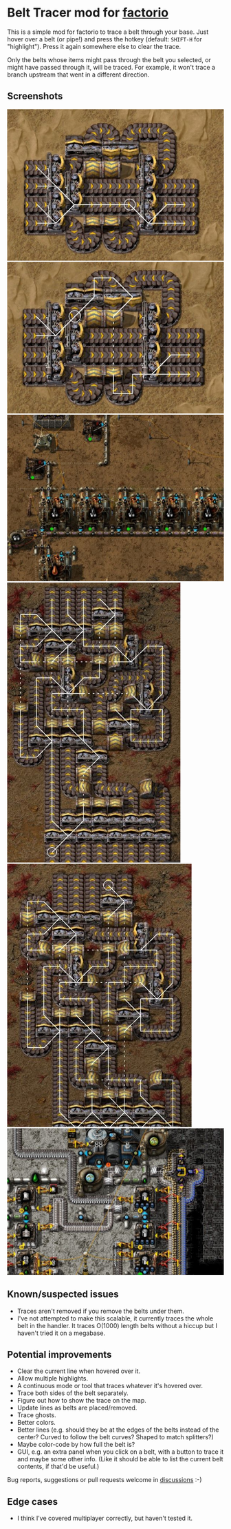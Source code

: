 # Belt Tracer mod for [factorio](https://www.factorio.com/)

This is a simple mod for factorio to trace a belt through your base. Just hover over a belt (or pipe!) and press the hotkey (default: `SHIFT-H` for "highlight"). Press it again somewhere else to clear the trace.

Only the belts whose items might pass through the belt you selected, or might have passed through it, will be traced. For example, it won't trace a branch upstream that went in a different direction.

## Screenshots

![4-to-4_1](/Screenshots/4-to-4_1.jpg)
![4-to-4_2](/Screenshots/4-to-4_2.jpg)
![Pipes](/Screenshots/Pipes.jpg)
![8-to-8_1](/Screenshots/8-to-8_1.jpg)
![8-to-8_2](/Screenshots/8-to-8_2.jpg)
![Modded](/Screenshots/Modded.jpg)

## Known/suspected issues

* Traces aren't removed if you remove the belts under them.
* I've not attempted to make this scalable, it currently traces the whole belt in the handler. It traces O(1000) length belts without a hiccup but I haven't tried it on a megabase.

## Potential improvements

* Clear the current line when hovered over it.
* Allow multiple highlights.
* A continuous mode or tool that traces whatever it's hovered over.
* Trace both sides of the belt separately.
* Figure out how to show the trace on the map.
* Update lines as belts are placed/removed.
* Trace ghosts.
* Better colors.
* Better lines (e.g. should they be at the edges of the belts instead of the center? Curved to follow the belt curves? Shaped to match splitters?)
* Maybe color-code by how full the belt is?
* GUI, e.g. an extra panel when you click on a belt, with a button to trace it and maybe some other info. (Like it should be able to list the current belt contents, if that'd be useful.)

Bug reports, suggestions or pull requests welcome in [discussions](https://github.com/paybara/factorio-belt-tracer/discussions) :-)

## Edge cases

* I think I've covered multiplayer correctly, but haven't tested it.
